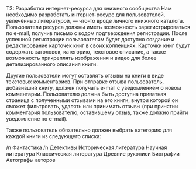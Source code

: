 ТЗ: Разработка интернет-ресурса для книжного сообщества
Нам необходимо разработать интернет-ресурс для пользователей, увлечённых литературой, — что-то вроде личного книжного каталога. Пользователи ресурса должны иметь возможность зарегистрироваться по e-mail, получив письмо с кодом подтверждения регистрации. После успешной регистрации пользователям будет доступно создание и редактирование карточек книг в своих коллекциях. Карточки книг будут содержать заголовок, категорию, текстовое описание, а также возможность прикреплять изображения и видео для более детализированного описания книги.

Другие пользователи могут оставлять отзывы на книги в виде текстовых комментариев. При отправке отзыва пользователь, добавивший книгу, должен получать e-mail с уведомлением о новом комментарии. Пользователю должна быть доступна приватная страница с полученными отзывами на его книги, внутри которой он сможет фильтровать, удалять или принимать отзывы (при принятии комментария пользователю, оставившему отзыв, также должно прийти уведомление по e-mail).

Также пользователь обязательно должен выбрать категорию для каждой книги из следующего списка:

/n Фантастика
/n Детективы
Историческая литература
Научная литература
Классическая литература
Древние рукописи
Биографии
Автографы авторов
